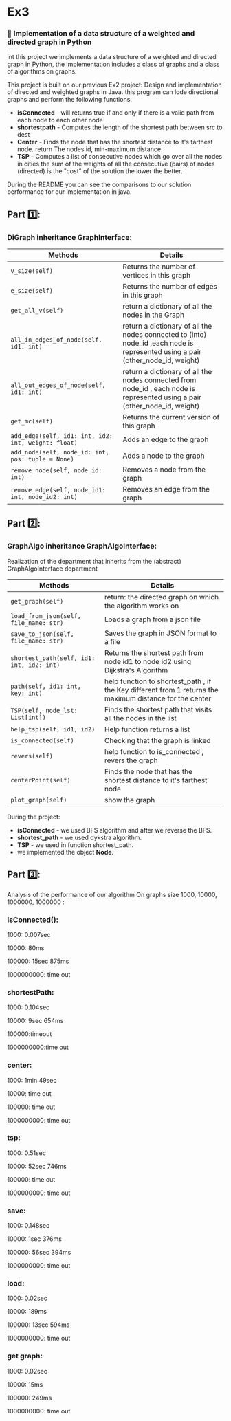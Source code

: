 # **Ex3**


### :pushpin: Implementation of a data structure of a weighted and directed graph in Python

int this project we implements a data structure of a weighted and directed graph in Python,
the implementation includes a class of graphs and a class of algorithms on graphs.

This project is built on our previous Ex2 project: Design and implementation of directed and weighted graphs in Java.
this program can lode directional graphs and perform the following functions:

- **isConnected** - will returns true if and only if there is a valid path from each node to each other node
- **shortestpath** - Computes the length of the shortest path between src to dest 
- **Center** - Finds the node that has the shortest distance to it's farthest node.
  return The nodes id, min-maximum distance.
- **TSP** - Computes a list of consecutive nodes which go over all the nodes in cities the sum of the weights of all the consecutive (pairs) of nodes (directed) is the "cost" of the solution the lower the better.

During the README you can see the comparisons to our solution performance for our implementation in java.

 ## Part 1️⃣: 
 ### DiGraph inheritance GraphInterface:
 | Methods  | Details |
| ------------- | ------------- |
| `v_size(self)` |Returns the number of vertices in this graph|
| `e_size(self)` |Returns the number of edges in this graph |
| `get_all_v(self)` |return a dictionary of all the nodes in the Graph|
| `all_in_edges_of_node(self, id1: int)` |return a dictionary of all the nodes connected to (into) node_id ,each node is represented using a pair (other_node_id, weight)|
| `all_out_edges_of_node(self, id1: int)` |return a dictionary of all the nodes connected from node_id , each node is represented using a pair (other_node_id, weight)|
| `get_mc(self)` |Returns the current version of this graph|
| `add_edge(self, id1: int, id2: int, weight: float)` |Adds an edge to the graph|
| `add_node(self, node_id: int, pos: tuple = None)` | Adds a node to the graph|
| `remove_node(self, node_id: int)` | Removes a node from the graph|
| `remove_edge(self, node_id1: int, node_id2: int)` |Removes an edge from the graph|

 ## Part 2️⃣:
 ### GraphAlgo inheritance GraphAlgoInterface:
 Realization of the department that inherits from the (abstract) GraphAlgoInterface department

  | Methods  | Details |
| ------------- | ------------- |
| `get_graph(self)` |return: the directed graph on which the algorithm works on |
| `load_from_json(self, file_name: str)`| Loads a graph from a json file |
| `save_to_json(self, file_name: str)`| Saves the graph in JSON format to a file |
| `shortest_path(self, id1: int, id2: int)` | Returns the shortest path from node id1 to node id2 using Dijkstra's Algorithm |
| `path(self, id1: int, key: int)` | help function to shortest_path , if the Key different from 1 returns the maximum distance for the center| 
| `TSP(self, node_lst: List[int])` | Finds the shortest path that visits all the nodes in the list |
| `help_tsp(self, id1, id2)` | Help function returns a list | 
| `is_connected(self)` | Checking that the graph is linked |
| `revers(self)` | help function to is_connected , revers the graph |
| `centerPoint(self)` | Finds the node that has the shortest distance to it's farthest node |
| `plot_graph(self)` | show the graph |

During the project: 
- **isConnected** - we used BFS algorithm and after we reverse the BFS.
- **shortest_path** -  we used dykstra algorithm. 
- **TSP** - we used in function shortest_path. 
- we implemented the object **Node**. 
 
 ## Part 3️⃣: 

Analysis of the performance of our algorithm On graphs size 1000, 10000, 1000000, 1000000 : 

### isConnected():
1000: 0.007sec

10000: 80ms 

100000: 15sec 875ms

1000000000: time out

### shortestPath:
1000: 0.104sec

10000: 9sec 654ms

100000:timeout

1000000000:time out

### center:
1000: 1min 49sec

10000: time out

100000: time out

1000000000: time out

### tsp:
1000: 0.51sec

10000: 52sec 746ms

100000: time out

1000000000: time out

### save:
1000: 0.148sec 

10000: 1sec 376ms

100000: 56sec 394ms

1000000000: time out

### load:
1000: 0.02sec

10000: 189ms

100000: 13sec 594ms

1000000000: time out

### get graph:
1000: 0.02sec

10000: 15ms

100000: 249ms

1000000000: time out



